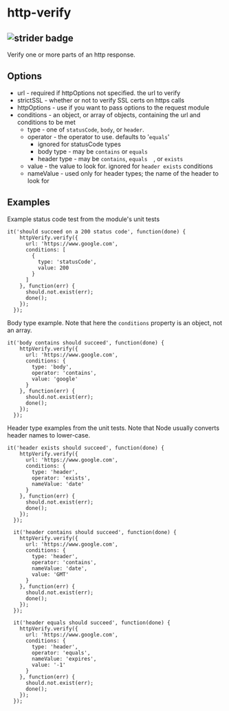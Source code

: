 # http-verify  
![strider badge](http://ci.huterra.com/skrenek/http-verify/badge)
----

Verify one or more parts of an http response.

## Options
* url - required if httpOptions not specified.  the url to verify
* strictSSL - whether or not to verify SSL certs on https calls
* httpOptions - use if you want to pass options to the request module
* conditions - an object, or array of objects, containing the url and conditions to be met  
  * type - one of `statusCode`, `body`, or `header`.
  * operator - the operator to use.  defaults to '`equals`'
    * ignored for statusCode types
    * body type - may be `contains` or `equals`
    * header type - may be `contains`, `equals	`, or `exists`
  * value - the value to look for.  ignored for `header exists` conditions
  * nameValue - used only for header types; the name of the header to look for

## Examples
Example status code test from the module's unit tests  

```
it('should succeed on a 200 status code', function(done) {
    httpVerify.verify({
      url: 'https://www.google.com',
      conditions: [
        {
          type: 'statusCode',
          value: 200
        }
      ]
    }, function(err) {
      should.not.exist(err);
      done();
    });
  });
```

Body type example.  Note that here the `conditions` property is an object, not an array.

```
it('body contains should succeed', function(done) {
    httpVerify.verify({
      url: 'https://www.google.com',
      conditions: {
        type: 'body',
        operator: 'contains',
        value: 'google'
      }
    }, function(err) {
      should.not.exist(err);
      done();
    });
  });
```

Header type examples from the unit tests.  Note that Node usually converts header names to lower-case.

```
it('header exists should succeed', function(done) {
    httpVerify.verify({
      url: 'https://www.google.com',
      conditions: {
        type: 'header',
        operator: 'exists',
        nameValue: 'date'
      }
    }, function(err) {
      should.not.exist(err);
      done();
    });
  });

  it('header contains should succeed', function(done) {
    httpVerify.verify({
      url: 'https://www.google.com',
      conditions: {
        type: 'header',
        operator: 'contains',
        nameValue: 'date',
        value: 'GMT'
      }
    }, function(err) {
      should.not.exist(err);
      done();
    });
  });

  it('header equals should succeed', function(done) {
    httpVerify.verify({
      url: 'https://www.google.com',
      conditions: {
        type: 'header',
        operator: 'equals',
        nameValue: 'expires',
        value: '-1'
      }
    }, function(err) {
      should.not.exist(err);
      done();
    });
  });
```

